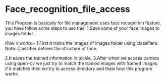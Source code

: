# Face_recognition_file_access

This Program is basically for file management uses face recognition feature.
you have follow some steps to use this.
1.Save some of your face images to images folder .


How it works:-
1.First It trains the images of images folder using classifiers.
Note:
Classifier defines the structure of face.

2.It saves the trained information in pickle.
3.After when we access camera using open-cv we just try to match the trained images with framed images.
if it matches then we try to access directory and thats  how this program works.
